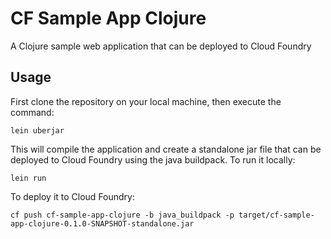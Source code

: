 # CF Sample App Clojure

A Clojure sample web application that can be deployed to Cloud Foundry

## Usage

First clone the repository on your local machine, then execute the command:

```cli
lein uberjar
```

This will compile the application and create a standalone jar file that can be deployed to Cloud Foundry using the java buildpack.
To run it locally:

```cli
lein run
```

To deploy it to Cloud Foundry:

```cli
cf push cf-sample-app-clojure -b java_buildpack -p target/cf-sample-app-clojure-0.1.0-SNAPSHOT-standalone.jar
```
